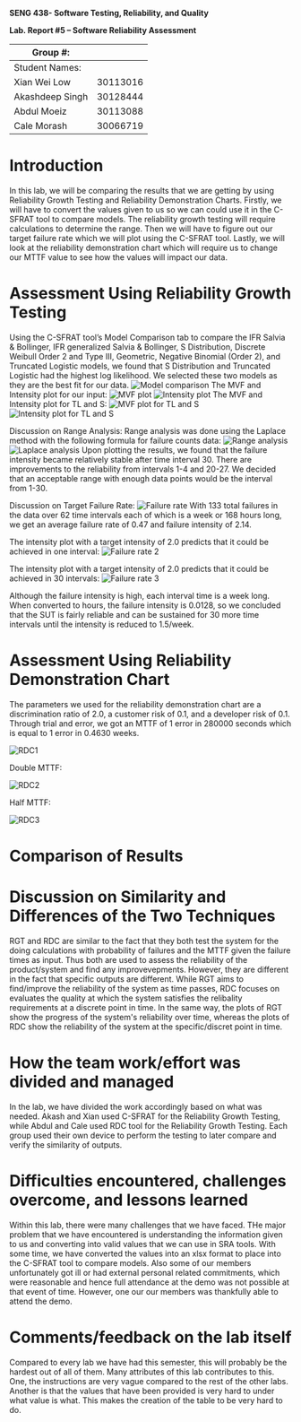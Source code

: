 **SENG 438- Software Testing, Reliability, and Quality**

**Lab. Report \#5 – Software Reliability Assessment**

| Group \#:       |   |
|-----------------|---|
| Student Names:  |   |
|         Xian Wei Low        |  30113016 |
|          Akashdeep Singh       |  30128444 |
|        Abdul Moeiz         |  	30113088 |
| Cale Morash | 30066719 |

# Introduction
  In this lab, we will be comparing the results that we are getting by using Reliability Growth Testing and Reliability Demonstration Charts. Firstly, we will have to convert the values given to us so we can could use it in the C-SFRAT tool to compare models. The reliability growth testing will require calculations to determine the range. Then we will have to figure out our target failure rate which we will plot using the C-SFRAT tool. Lastly, we will look at the reliability demonstration chart which will require us to change our MTTF value to see how the values will impact our data. 
# 

# Assessment Using Reliability Growth Testing 
  Using the C-SFRAT tool’s Model Comparison tab to compare the IFR Salvia & Bollinger, IFR generalized Salvia & Bollinger, S Distribution, Discrete Weibull Order 2 and Type III, Geometric, Negative Binomial (Order 2), and Truncated Logistic models, we found that S Distribution and Truncated Logistic had the highest log likelihood. We selected these two models as they are the best fit for our data.
![Model comparison](https://github.com/seng438-winter-2023/seng438-a5-xianlow/blob/main/media/C-SFRATModelComparison.png)
The MVF and Intensity plot for our input:
![MVF plot](https://github.com/seng438-winter-2023/seng438-a5-xianlow/blob/main/media/MvfIntensityPlot.png)
![Intensity plot](https://github.com/seng438-winter-2023/seng438-a5-xianlow/blob/main/media/intensityPlot.png)
The MVF and Intensity plot for TL and S:
![MVF plot for TL and S](https://github.com/seng438-winter-2023/seng438-a5-xianlow/blob/main/media/MvfTlsPlot.png)
![Intensity plot for TL and S](https://github.com/seng438-winter-2023/seng438-a5-xianlow/blob/main/media/intensityTlsPlot.png)

Discussion on Range Analysis:
Range analysis was done using the Laplace method with the following formula for failure counts data:
![Range analysis](https://github.com/seng438-winter-2023/seng438-a5-xianlow/blob/main/media/rangeAnalysis.png)
![Laplace analysis](https://github.com/seng438-winter-2023/seng438-a5-xianlow/blob/main/media/laplaceAnalysis.png)
Upon plotting the results, we found that the failure intensity became relatively stable after time interval 30. There are improvements to the reliability from intervals 1-4 and 20-27. We decided that an acceptable range with enough data points would be the interval from 1-30. 

Discussion on Target Failure Rate:
![Failure rate](https://github.com/seng438-winter-2023/seng438-a5-xianlow/blob/main/media/targetFailureRate.png)
With 133 total failures in the data over 62 time intervals each of which is a week or 168 hours long, we get an average failure rate of 0.47 and failure intensity of 2.14. 

The intensity plot with a target intensity of 2.0 predicts that it could be achieved in one interval:
![Failure rate 2](https://github.com/seng438-winter-2023/seng438-a5-xianlow/blob/main/media/targetFailureRate2.png)

The intensity plot with a target intensity of 2.0 predicts that it could be achieved in 30 intervals:
![Failure rate 3](https://github.com/seng438-winter-2023/seng438-a5-xianlow/blob/main/media/targetFailureRate3.png)

Although the failure intensity is high, each interval time is a week long. When converted to hours, the failure intensity is 0.0128, so we concluded that the SUT is fairly reliable and can be sustained for 30 more time intervals until the intensity is reduced to 1.5/week.
# Assessment Using Reliability Demonstration Chart 


The parameters we used for the reliability demonstration chart are a discrimination ratio of 2.0, a customer risk of 0.1, and a developer risk of 0.1. Through trial and error, we got an MTTF of 1 error in 280000 seconds which is equal to 1 error in 0.4630 weeks.  

![RDC1](https://github.com/seng438-winter-2023/seng438-a5-xianlow/blob/main/media/Rdc.png)

Double MTTF:

![RDC2](https://github.com/seng438-winter-2023/seng438-a5-xianlow/blob/main/media/Rdc2.png)

Half MTTF:

![RDC3](https://github.com/seng438-winter-2023/seng438-a5-xianlow/blob/main/media/Rdc3.png)
# 

# Comparison of Results

# Discussion on Similarity and Differences of the Two Techniques
RGT and RDC are similar to the fact that they both test the system for the doing calculations with probability of failures and the MTTF given the failure times as input. Thus both are used to assess the reliability of the product/system and find any improvevepments.
However, they are different in the fact that specific outputs are different. While RGT aims to find/improve the reliability of the system as time passes, RDC focuses on evaluates the quality at which the system satisfies the relibality requirements at a discrete point in time. In the same way, the plots of RGT show the progress of the system's reliability over time, whereas the plots of RDC show the reliability of the system at the specific/discret point in time.

# How the team work/effort was divided and managed
  In the lab, we have divided the work accordingly based on what was needed. Akash and Xian used C-SFRAT for the Reliability Growth Testing, while Abdul and Cale used RDC tool for the Reliability Growth Testing. Each group used their own device to perform the testing to later compare and verify the similarity of outputs.
# 

# Difficulties encountered, challenges overcome, and lessons learned
  Within this lab, there were many challenges that we have faced. THe major problem that we have encountered is understanding the information given to us and converting into valid values that we can use in SRA tools. With some time, we have converted the values into an xlsx format to place into the C-SFRAT tool to compare models. 
  Also some of our members unfortunately got ill or had external personal related commitments, which were reasonable and hence full attendance at the demo was not possible at that event of time. However, one our our members was thankfully able to attend the demo.
# Comments/feedback on the lab itself
  Compared to every lab we have had this semester, this will probably be the hardest out of all of them. Many attributes of this lab contributes to this. One, the instructions are very vague compared to the rest of the other labs. Another is that the values that have been provided is very hard to under what value is what. This makes the creation of the table to be very hard to do.
